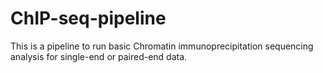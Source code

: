 # ChIP-seq-pipeline
This is a pipeline to run basic Chromatin immunoprecipitation sequencing analysis for single-end or paired-end data.
